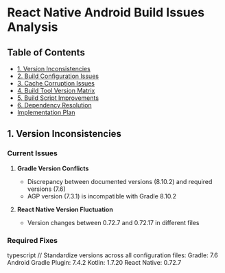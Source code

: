 # React Native Android Build Issues Analysis

## Table of Contents
- [1. Version Inconsistencies](#1-version-inconsistencies)
- [2. Build Configuration Issues](#2-build-configuration-issues)
- [3. Cache Corruption Issues](#3-cache-corruption-issues)
- [4. Build Tool Version Matrix](#4-build-tool-version-matrix)
- [5. Build Script Improvements](#5-build-script-improvements)
- [6. Dependency Resolution](#6-dependency-resolution)
- [Implementation Plan](#implementation-plan)

## 1. Version Inconsistencies

### Current Issues
1. **Gradle Version Conflicts**
   - Discrepancy between documented versions (8.10.2) and required versions (7.6)
   - AGP version (7.3.1) is incompatible with Gradle 8.10.2

2. **React Native Version Fluctuation**
   - Version changes between 0.72.7 and 0.72.17 in different files

### Required Fixes
typescript
// Standardize versions across all configuration files:
Gradle: 7.6
Android Gradle Plugin: 7.4.2
Kotlin: 1.7.20
React Native: 0.72.7